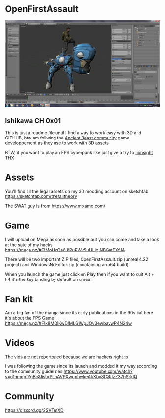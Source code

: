 # OpenFirstAssault

[![A Ghost in the Shell Story](Tachikoma.jpg)](https://giphy.com/gifs/ghost-in-the-shell-aramaki-ZaQIcsEMjwC5UiLWQi/tile)

## Ishikawa CH 0x01

This is just a readme file until I find a way to work easy with 3D and GITHUB, btw am follwing the [Ancient Beast community](https://ancientbeast.com/) game developpement as they use to work with 3D assets

BTW, if you want to play an FPS cyberpunk like just give a try to [Ironsight](https://fr.ironsight.aeriagames.com/) THX

# Assets

You'll find all the legal assets on my 3D modding account on sketchfab
https://sketchfab.com/thefailtheory

The SWAT guy is from https://www.mixamo.com/

# Game

I will upload on Mega as soon as possible but you can come and take a look at the sate of my hacks
https://mega.nz/#F!MoUxQa6J!PuPWv5uULigINBGutEXfJA

There will be two important ZIP files, OpenFirstAssault.zip (unreal 4.22 project) and WindowsNoEditor.zip (conataining an x64  build)

When you launch the game just click on Play then if you want to quit Alt + F4 it's the key binding by default on unreal

# Fan kit

Am a big fan of the manga since its early publications in the 90s but here it's about the FPS Game
https://mega.nz/#F!k8MQlKwD!ML61WpJQv3ewbavwP4N24w

# Videos

The vids are not repertoried because we are hackers right :p 

I was following the game since its launch and modded it my way according to the community guidelines
https://www.youtube.com/watch?v=o1hmdpfYgBc&list=PLhAVPXwuphwkeAkXbv8fQUIzZ37hSrkIQ

# Community

https://discord.gg/2SVTmXD

